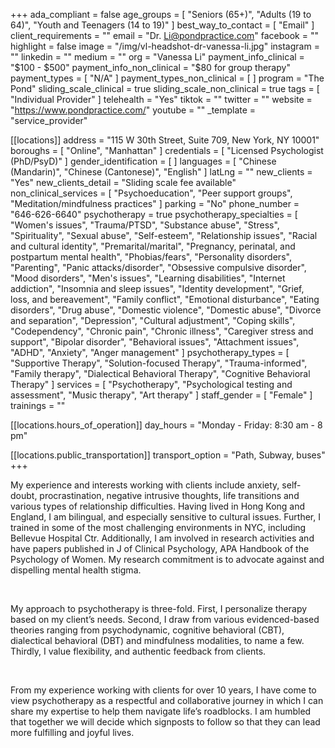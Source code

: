 +++
ada_compliant = false
age_groups = [
  "Seniors (65+)",
  "Adults (19 to 64)",
  "Youth and Teenagers (14 to 19)"
]
best_way_to_contact = [ "Email" ]
client_requirements = ""
email = "Dr. Li@pondpractice.com"
facebook = ""
highlight = false
image = "/img/vl-headshot-dr-vanessa-li.jpg"
instagram = ""
linkedin = ""
medium = ""
org = "Vanessa Li"
payment_info_clinical = "$100 - $500"
payment_info_non_clinical = "$80 for group therapy"
payment_types = [ "N/A" ]
payment_types_non_clinical = [ ]
program = "The Pond"
sliding_scale_clinical = true
sliding_scale_non_clinical = true
tags = [ "Individual Provider" ]
telehealth = "Yes"
tiktok = ""
twitter = ""
website = "https://www.pondpractice.com/"
youtube = ""
_template = "service_provider"

[[locations]]
address = "115 W 30th Street, Suite 709, New York, NY 10001"
boroughs = [ "Online", "Manhattan" ]
credentials = [ "Licensed Psychologist (PhD/PsyD)" ]
gender_identification = [ ]
languages = [ "Chinese (Mandarin)", "Chinese (Cantonese)", "English" ]
latLng = ""
new_clients = "Yes"
new_clients_detail = "Sliding scale fee available"
non_clinical_services = [
  "Psychoeducation",
  "Peer support groups",
  "Meditation/mindfulness practices"
]
parking = "No"
phone_number = "646-626-6640"
psychotherapy = true
psychotherapy_specialties = [
  "Women's issues",
  "Trauma/PTSD",
  "Substance abuse",
  "Stress",
  "Spirituality",
  "Sexual abuse",
  "Self-esteem",
  "Relationship issues",
  "Racial and cultural identity",
  "Premarital/marital",
  "Pregnancy, perinatal, and postpartum mental health",
  "Phobias/fears",
  "Personality disorders",
  "Parenting",
  "Panic attacks/disorder",
  "Obsessive compulsive disorder",
  "Mood disorders",
  "Men's issues",
  "Learning disabilities",
  "Internet addiction",
  "Insomnia and sleep issues",
  "Identity development",
  "Grief, loss, and bereavement",
  "Family conflict",
  "Emotional disturbance",
  "Eating disorders",
  "Drug abuse",
  "Domestic violence",
  "Domestic abuse",
  "Divorce and separation",
  "Depression",
  "Cultural adjustment",
  "Coping skills",
  "Codependency",
  "Chronic pain",
  "Chronic illness",
  "Caregiver stress and support",
  "Bipolar disorder",
  "Behavioral issues",
  "Attachment issues",
  "ADHD",
  "Anxiety",
  "Anger management"
]
psychotherapy_types = [
  "Supportive Therapy",
  "Solution-focused Therapy",
  "Trauma-informed",
  "Family therapy",
  "Dialectical Behavioral Therapy",
  "Cognitive Behavioral Therapy"
]
services = [
  "Psychotherapy",
  "Psychological testing and assessment",
  "Music therapy",
  "Art therapy"
]
staff_gender = [ "Female" ]
trainings = ""

  [[locations.hours_of_operation]]
  day_hours = "Monday - Friday: 8:30 am - 8 pm"

  [[locations.public_transportation]]
  transport_option = "Path, Subway, buses"
+++

My experience and interests working with clients include anxiety, self-doubt, procrastination, negative intrusive thoughts, life transitions and various types of relationship difficulties. Having lived in Hong Kong and England, I am bilingual, and especially sensitive to cultural issues. Further, I trained in some of the most challenging environments in NYC, including Bellevue Hospital Ctr. Additionally, I am involved in research activities and have papers published in J of Clinical Psychology, APA Handbook of the Psychology of Women. My research commitment is to advocate against and dispelling mental health stigma. ​

<br>

My approach to psychotherapy is three-fold. First, I personalize therapy based on my client’s needs. Second, I draw from various evidenced-based theories ranging from psychodynamic, cognitive behavioral (CBT), dialectical behavioral (DBT) and mindfulness modalities, to name a few. Thirdly, I value flexibility, and authentic feedback from clients.

<br>

From my experience working with clients for over 10 years, I have come to view psychotherapy as a respectful and collaborative journey in which I can share my expertise to help them navigate life’s roadblocks. I am humbled that together we will decide which signposts to follow so that they can lead more fulfilling and joyful lives.
